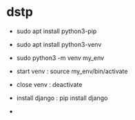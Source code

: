 # dstp


- sudo apt install python3-pip

- sudo apt install python3-venv

- sudo python3 -m venv my_env

- start venv : source my_env/bin/activate
- close venv : deactivate

- install django : pip install django

- 